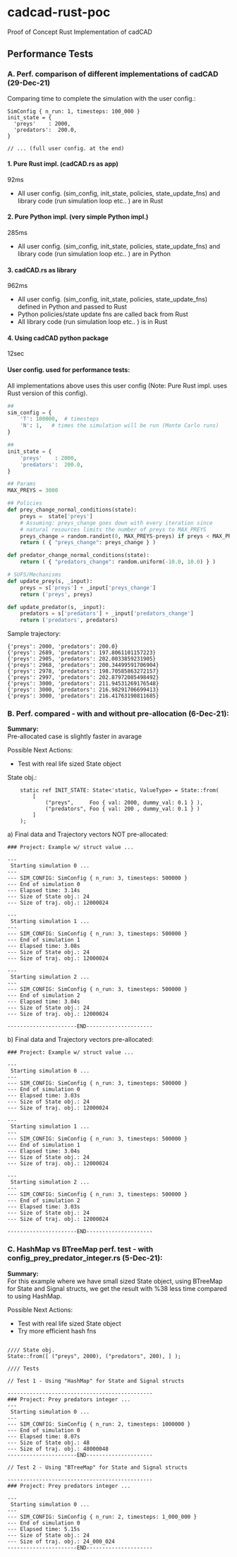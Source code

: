 # cadcad-rust-poc
Proof of Concept Rust Implementation of cadCAD

## Performance Tests

### A. Perf. comparison of different implementations of cadCAD (29-Dec-21)

Comparing time to complete the simulation with the user config.:   
```
SimConfig { n_run: 1, timesteps: 100_000 }
init_state = {
  'preys'    : 2000,
  'predators':  200.0,
}

// ... (full user config. at the end)
```

#### 1. Pure Rust impl. (cadCAD.rs as app)
92ms  
- All user config. (sim_config, init_state, policies, state_update_fns) and library code (run simulation loop etc.. ) are in Rust  

#### 2. Pure Python impl. (very simple Python impl.)
285ms  
- All user config. (sim_config, init_state,  policies, state_update_fns) and library code (run simulation loop etc.. ) are in Python  


#### 3. cadCAD.rs as library
962ms  
- All user config. (sim_config, init_state,  policies, state_update_fns) defined in Python and passed to Rust  
- Python policies/state update fns are called back from Rust  
- All library code (run simulation loop etc.. ) is in Rust  


#### 4. Using cadCAD python package
12sec   

#### User config. used for performance tests: 

All implementations above uses this user config 
(Note: Pure Rust impl. uses Rust version of this config).

```py
##
sim_config = {
	'T': 100000,  # timesteps
	'N': 1,   # times the simulation will be run (Monte Carlo runs)
}

##
init_state = {
	'preys'    : 2000,
	'predators':  200.0,
}

## Params
MAX_PREYS = 3000

## Policies
def prey_change_normal_conditions(state):
	preys =  state['preys']
	# Assuming: preys_change goes down with every iteration since
	# natural resources limits the number of preys to MAX_PREYS 
	preys_change = random.randint(0, MAX_PREYS-preys) if preys < MAX_PREYS else 0
	return ( { "preys_change": preys_change } )

def predator_change_normal_conditions(state):
	return ( { "predators_change": random.uniform(-10.0, 10.0) } )

# SUFS/Mechanisms
def update_prey(s, _input):
	preys = s['preys'] + _input['preys_change']
	return ('preys', preys)

def update_predator(s, _input):
	predators = s['predators'] + _input['predators_change']
	return ('predators', predators) 
```   
	
Sample trajectory:		
```
{'preys': 2000, 'predators': 200.0}
{'preys': 2689, 'predators': 197.8061101157223}
{'preys': 2905, 'predators': 202.0033859231905}
{'preys': 2968, 'predators': 200.34499591706904}
{'preys': 2978, 'predators': 198.70585863272157}
{'preys': 2997, 'predators': 202.87972085498492}
{'preys': 3000, 'predators': 211.94531269176548}
{'preys': 3000, 'predators': 216.98291706699413}
{'preys': 3000, 'predators': 216.41763190811685} 
```

### B. Perf. compared - with and without pre-allocation (6-Dec-21):

**Summary:**    
Pre-allocated case is slightly faster in avarage  

Possible Next Actions: 
- Test with real life sized State object

State obj.:
```
    static ref INIT_STATE: State<'static, ValueType> = State::from(
        [ 
            ("preys",     Foo { val: 2000, dummy_val: 0.1 } ),
            ("predators", Foo { val: 200 , dummy_val: 0.1 } )
        ]
    );
```    

a) Final data and Trajectory vectors NOT pre-allocated:  

```
### Project: Example w/ struct value ...

---
 Starting simulation 0 ...
---
--- SIM_CONFIG: SimConfig { n_run: 3, timesteps: 500000 }
--- End of simulation 0
--- Elapsed time: 3.14s
--- Size of State obj.: 24
--- Size of traj. obj.: 12000024

---
 Starting simulation 1 ...
---
--- SIM_CONFIG: SimConfig { n_run: 3, timesteps: 500000 }
--- End of simulation 1
--- Elapsed time: 3.08s
--- Size of State obj.: 24
--- Size of traj. obj.: 12000024

---
 Starting simulation 2 ...
---
--- SIM_CONFIG: SimConfig { n_run: 3, timesteps: 500000 }
--- End of simulation 2
--- Elapsed time: 3.04s
--- Size of State obj.: 24
--- Size of traj. obj.: 12000024

----------------------END---------------------
```

b) Final data and Trajectory vectors pre-allocated:  

```
### Project: Example w/ struct value ...

---
 Starting simulation 0 ...
---
--- SIM_CONFIG: SimConfig { n_run: 3, timesteps: 500000 }
--- End of simulation 0
--- Elapsed time: 3.03s
--- Size of State obj.: 24
--- Size of traj. obj.: 12000024

---
 Starting simulation 1 ...
---
--- SIM_CONFIG: SimConfig { n_run: 3, timesteps: 500000 }
--- End of simulation 1
--- Elapsed time: 3.04s
--- Size of State obj.: 24
--- Size of traj. obj.: 12000024

---
 Starting simulation 2 ...
---
--- SIM_CONFIG: SimConfig { n_run: 3, timesteps: 500000 }
--- End of simulation 2
--- Elapsed time: 3.03s
--- Size of State obj.: 24
--- Size of traj. obj.: 12000024

----------------------END---------------------
```
### C. HashMap vs BTreeMap perf. test - with config_prey_predator_integer.rs (5-Dec-21):

**Summary:**   
For this example where we have small sized State object, using BTreeMap for State and Signal structs, we get the result with %38 less time compared to using HashMap.

Possible Next Actions: 
- Test with real life sized State object
- Try more efficient hash fns

```

//// State obj.
State::from([ ("preys", 2000), ("predators", 200), ] );

//// Tests

// Test 1 - Using "HashMap" for State and Signal structs

----------------------------------------------
### Project: Prey predators integer ...
---
 Starting simulation 0 ...
---
--- SIM_CONFIG: SimConfig { n_run: 2, timesteps: 1000000 }
--- End of simulation 0
--- Elapsed time: 8.07s
--- Size of State obj.: 48
--- Size of traj. obj.: 48000048
----------------------END---------------------

// Test 2 - Using "BTreeMap" for State and Signal structs

----------------------------------------------
### Project: Prey predators integer ...

---
 Starting simulation 0 ...
---
--- SIM_CONFIG: SimConfig { n_run: 2, timesteps: 1_000_000 }
--- End of simulation 0
--- Elapsed time: 5.15s
--- Size of State obj.: 24
--- Size of traj. obj.: 24_000_024
----------------------END---------------------
```
